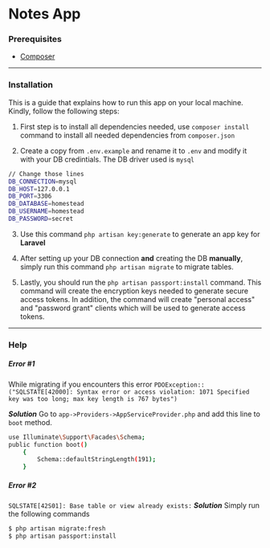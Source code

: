 # Notes App
### Prerequisites
* [Composer](https://getcomposer.org/download/ "Download Composer")

-----------------------------------------------------------------------------------

### Installation
This is a guide that explains how to run this app on your local machine. Kindly, follow the following steps:

  1. First step is to install all dependencies needed, use `composer install` command to install all needed dependencies from `composer.json`

  2. Create a copy from `.env.example` and rename it to `.env` and modify it with your DB credintials. The DB driver used is `mysql`
 ```sh
// Change those lines
DB_CONNECTION=mysql
DB_HOST=127.0.0.1
DB_PORT=3306
DB_DATABASE=homestead
DB_USERNAME=homestead
DB_PASSWORD=secret
 ```
  3. Use this command `php artisan key:generate` to generate an app key for **Laravel** 
  4. After setting up your DB connection **and** creating the DB **manually**, simply run this command `php artisan migrate` to migrate tables.

  5. Lastly, you should run the `php artisan passport:install` command. This command will create the encryption keys needed to generate secure access tokens. In addition, the command will create "personal access" and "password grant" clients which will be used to generate access tokens.

----------------------------------------------------------------------

### Help

##### Error #1
While migrating if you encounters this error
`PDOException::("SQLSTATE[42000]: Syntax error or access violation: 1071 Specified key was too long; max key length is 767 bytes")`

_**Solution**_
Go to `app->Providers->AppServiceProvider.php` and add this line to `boot` method.
``` sh
use Illuminate\Support\Facades\Schema;
public function boot()
    {
        Schema::defaultStringLength(191);
    }
```

##### Error #2
`SQLSTATE[42S01]: Base table or view already exists:`
_**Solution**_
Simply run the following commands
``` sh
$ php artisan migrate:fresh
$ php artisan passport:install
```
